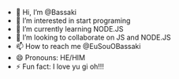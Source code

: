 - 👋 Hi, I’m @Bassaki
- 👀 I’m interested in start programing
- 🌱 I’m currently learning NODE.JS
- 💞️ I’m looking to collaborate on JS and NODE.JS
- 📫 How to reach me @EuSouOBassaki 
- 😄 Pronouns: HE/HIM
- ⚡ Fun fact: I love yu gi oh!!!
<!---
Bassaki/Bassaki is a ✨ special ✨ repository because its `README.md` (this file) appears on your GitHub profile.
You can click the Preview link to take a look at your changes.
--->
